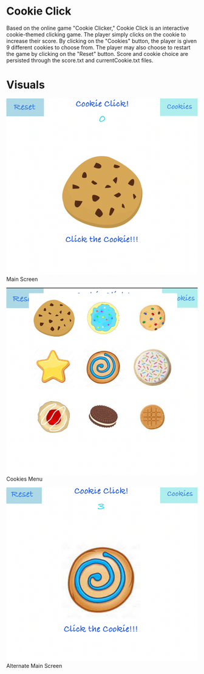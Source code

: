 # Cookie Click
Based on the online game "Cookie Clicker," Cookie Click is an interactive cookie-themed clicking game.
The player simply clicks on the cookie to increase their score.
By clicking on the "Cookies" button, the player is given 9 different cookies to choose from.
The player may also choose to restart the game by clicking on the "Reset" button.
Score and cookie choice are persisted through the score.txt and currentCookie.txt files.


# Visuals
![mainScreen.png](mainScreen.png)
Main Screen


![cookiesMenu.png](cookiesMenu.png)
Cookies Menu

![altMainScreen.png](altMainScreen.png)
Alternate Main Screen